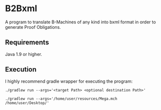 # B2Bxml
A program to translate B-Machines of any kind into bxml format in order to generate Proof Obligations.

## Requirements
Java 1.9 or higher.

## Execution 
I highly recommend gradle wrapper for executing the program:

`./gradlew run --args='<target Path> <optional destination Path>'`

`./gradlew run --args='/home/user/resources/Mega.mch /home/user/Desktop/'`